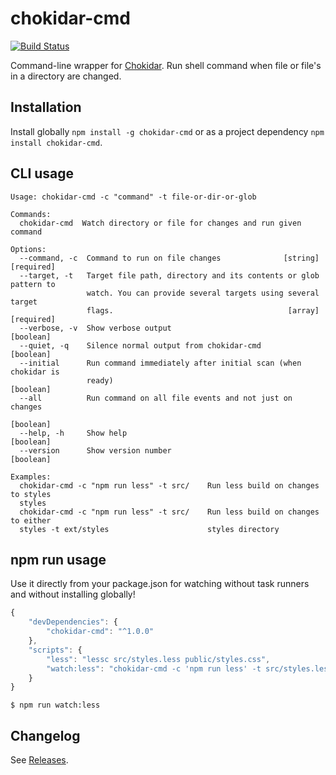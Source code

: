 chokidar-cmd
============

[![Build Status](https://travis-ci.org/Hilzu/chokidar-cmd.svg)](https://travis-ci.org/Hilzu/chokidar-cmd)

Command-line wrapper for [Chokidar](https://github.com/paulmillr/chokidar). Run shell command when file or file's in a
directory are changed.

## Installation

Install globally `npm install -g chokidar-cmd` or as a project dependency `npm install chokidar-cmd`.

## CLI usage

    Usage: chokidar-cmd -c "command" -t file-or-dir-or-glob
    
    Commands:
      chokidar-cmd  Watch directory or file for changes and run given command
    
    Options:
      --command, -c  Command to run on file changes              [string] [required]
      --target, -t   Target file path, directory and its contents or glob pattern to
                     watch. You can provide several targets using several target
                     flags.                                       [array] [required]
      --verbose, -v  Show verbose output                                   [boolean]
      --quiet, -q    Silence normal output from chokidar-cmd               [boolean]
      --initial      Run command immediately after initial scan (when chokidar is
                     ready)                                                [boolean]
      --all          Run command on all file events and not just on changes
                                                                           [boolean]
      --help, -h     Show help                                             [boolean]
      --version      Show version number                                   [boolean]
    
    Examples:
      chokidar-cmd -c "npm run less" -t src/    Run less build on changes to styles
      styles
      chokidar-cmd -c "npm run less" -t src/    Run less build on changes to either
      styles -t ext/styles                      styles directory


## npm run usage

Use it directly from your package.json for watching without task runners and without installing globally!

```javascript
{
    "devDependencies": {
        "chokidar-cmd": "^1.0.0"
    },
    "scripts": {
        "less": "lessc src/styles.less public/styles.css",
        "watch:less": "chokidar-cmd -c 'npm run less' -t src/styles.less"
    }
}
```

    $ npm run watch:less


## Changelog

See [Releases](https://github.com/Hilzu/chokidar-cmd/releases).
